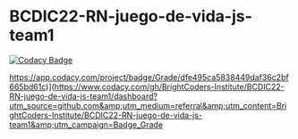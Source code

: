 # BCDIC22-RN-juego-de-vida-js-team1

[![Codacy Badge](https://api.codacy.com/project/badge/Grade/be8bcaafd2d947089db59fe4590364c2)](https://app.codacy.com/gh/BrightCoders-Institute/BCDIC22-RN-juego-de-vida-js-team1?utm_source=github.com&utm_medium=referral&utm_content=BrightCoders-Institute/BCDIC22-RN-juego-de-vida-js-team1&utm_campaign=Badge_Grade_Settings)

https://app.codacy.com/project/badge/Grade/dfe495ca5838449daf36c2bf665bd61c)](https://www.codacy.com/gh/BrightCoders-Institute/BCDIC22-RN-juego-de-vida-js-team1/dashboard?utm_source=github.com&amp;utm_medium=referral&amp;utm_content=BrightCoders-Institute/BCDIC22-RN-juego-de-vida-js-team1&amp;utm_campaign=Badge_Grade

